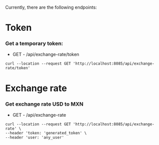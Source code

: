 
Currently, there are the following endpoints:

# Token

### Get a temporary token:
- GET - /api/exchange-rate/token
```
curl --location --request GET 'http://localhost:8085/api/exchange-rate/token'
```

# Exchange rate

### Get exchange rate USD to MXN
- GET - /api/exchange-rate
```
curl --location --request GET 'http://localhost:8085/api/exchange-rate' \
--header 'token: 'generated_token' \
--header 'user: 'any_user'
````